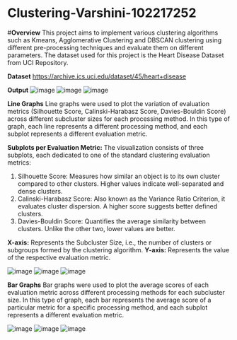 # Clustering-Varshini-102217252

#**Overview**
This project aims to implement various clustering algorithms such as Kmeans, Agglomerative Clustering and DBSCAN clustering using different pre-processing techniques and evaluate them on different parameters. The dataset used for this project is the Heart Disease Dataset from UCI Repository.

**Dataset**
https://archive.ics.uci.edu/dataset/45/heart+disease

**Output**
![image](https://github.com/user-attachments/assets/b5f706f1-e57a-4c58-a6b0-5a503d1e2c9c)
![image](https://github.com/user-attachments/assets/4ff5f8d0-c688-47b1-802c-5692de7dd5a0)
![image](https://github.com/user-attachments/assets/a70603a6-a93b-4a86-9f58-6d9eb01f52b7)

**Line Graphs**
Line graphs were used to plot the variation of evaluation metrics (Silhouette Score, Calinski-Harabasz Score, Davies-Bouldin Score) across different subcluster sizes for each processing method. In this type of graph, each line represents a different processing method, and each subplot represents a different evaluation metric.

**Subplots per Evaluation Metric:** The visualization consists of three subplots, each dedicated to one of the standard clustering evaluation metrics:
  1. Silhouette Score: Measures how similar an object is to its own cluster compared to other clusters. Higher values indicate well-separated and dense clusters.
  2. Calinski-Harabasz Score: Also known as the Variance Ratio Criterion, it evaluates cluster dispersion. A higher score suggests better defined clusters.
  3. Davies-Bouldin Score: Quantifies the average similarity between clusters. Unlike the other two, lower values are better.

**X-axis:** Represents the Subcluster Size, i.e., the number of clusters or subgroups formed by the clustering algorithm.
**Y-axis:** Represents the value of the respective evaluation metric.

![image](https://github.com/user-attachments/assets/9d68d739-f69a-42cd-a9a3-e5e2d15b859b)
![image](https://github.com/user-attachments/assets/527c1028-8411-4865-8f81-7d68d11c9543)
![image](https://github.com/user-attachments/assets/a1af27ea-6c1b-4fa7-b685-29d4d741d920)

**Bar Graphs**
Bar graphs were used to plot the average scores of each evaluation metric across different processing methods for each subcluster size. In this type of graph, each bar represents the average score of a particular metric for a specific processing method, and each subplot represents a different evaluation metric.

![image](https://github.com/user-attachments/assets/0fe8af3a-e842-4f15-8894-b3236e422cee)
![image](https://github.com/user-attachments/assets/c11af93c-b30a-4627-ac87-9de5a13d932b)
![image](https://github.com/user-attachments/assets/bb14d297-9ecd-4e01-b8e8-06603ba32608)
